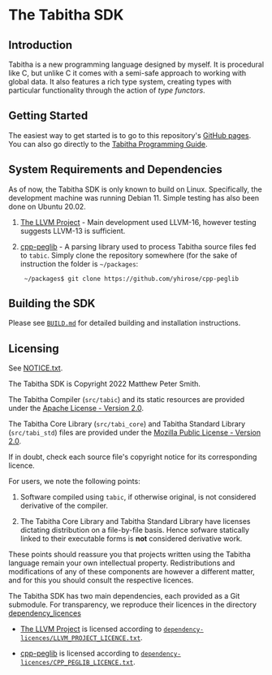 # The Tabitha SDK 

## Introduction

Tabitha is a new programming language designed by myself. 
It is procedural like C, but unlike C it comes with a semi-safe approach to working with global data. 
It also features a rich type system, creating types with particular functionality through the action of *type functors*. 

## Getting Started

The easiest way to get started is to go to this repository's [GitHub pages](https://deltaboybz.github.io/tabitha-sdk). 
You can also go directly to the [Tabitha Programming Guide](https://deltaboybz.github.io/tabitha-sdk/guide/introduction.html). 

## System Requirements and Dependencies
As of now, the Tabitha SDK is only known to build on Linux. 
Specifically, the development machine was running Debian 11. 
Simple testing has also been done on Ubuntu 20.02. 

1. [The LLVM Project](https://github.com/llvm/llvm-project) - Main development used LLVM-16, however testing suggests LLVM-13 is sufficient. 

2. [cpp-peglib](https://github.com/yhirose/cpp-peglib) - A parsing library used to process Tabitha source files fed to `tabic`.
    Simply clone the repository somewhere (for the sake of instruction the folder is `~/packages`:
    
        ~/packages$ git clone https://github.com/yhirose/cpp-peglib

## Building the SDK  
Please see [`BUILD.md`](BUILD.md) for detailed building and installation instructions.  

## Licensing

See [NOTICE.txt](NOTICE.txt).

The Tabitha SDK is Copyright 2022 Matthew Peter Smith.

The Tabitha Compiler (`src/tabic`) and its static resources are provided under the [Apache License - Version 2.0](APACHE_LICENSE_V2.txt).

The Tabitha Core Library (`src/tabi_core`) and Tabitha Standard Library (`src/tabi_std`) files are provided under the [Mozilla Public License - Version 2.0](MOZILLA_PUBLIC_LICENSE_V2.txt). 

If in doubt, check each source file's copyright notice for its corresponding licence. 

For users, we note the following points: 

1. Software compiled using `tabic`, if otherwise original, is not considered derivative of the compiler. 
   
2. The Tabitha Core Library and Tabitha Standard Library have licenses dictating distribution on a file-by-file basis. 
   Hence sofware statically linked to their executable forms is **not**  considered derivative work.

These points should reassure you that projects written using the Tabitha language remain your own intellectual property. 
Redistributions and modifications of any of these components are however a different matter, 
and for this you should consult the respective licences. 

The Tabitha SDK has two main dependencies, each provided as a Git submodule. 
For transparency, we reproduce their licences in the directory [dependency_licences](dependency_licences)

- [The LLVM Project](llvm-project) is licensed according to [`dependency-licences/LLVM_PROJECT_LICENCE.txt`](dependency-licences/LLVM_PROJECT_LICENCE.txt). 
  
- [cpp-peglib](cpp-peglib) is licensed according to [`dependency-licences/CPP_PEGLIB_LICENCE.txt`](dependency-licences/CPP_PEGLIB_LICENCE.txt). 


